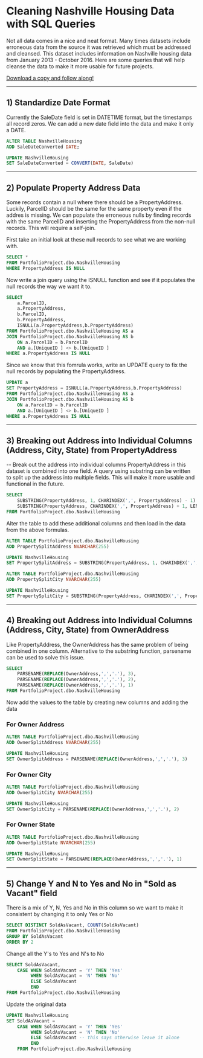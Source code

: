 # Cleaning Nashville Housing Data with SQL Queries

Not all data comes in a nice and neat format. Many times datasets include erroneous data from the source it was retrieved which must be addressed and cleansed.
This dataset includes information on Nashville housing data from January 2013 - October 2016. Here are some queries that will help cleanse the data to make it more usable for future projects.


<a href="https://github.com/ajmercado1229/Nashville_Housing/raw/main/Nashville%20Housing%20Data%20for%20Data%20Cleaning.xlsx">Download a copy and follow along!</a>

---

## 1) Standardize Date Format

Currently the SaleDate field is set in DATETIME format, but the timestamps all record zeros. We can add a new date field into the data and make it only a DATE.

```sql
ALTER TABLE NashvilleHousing
ADD SaleDateConverted DATE;

UPDATE NashvilleHousing
SET SaleDateConverted = CONVERT(DATE, SaleDate)
```

---

## 2) Populate Property Address Data

Some records contain a null where there should be a PropertyAddress. Luckily, ParcelID should be the same for the same property even if the addres is missing. We can populate the erroneous nulls by finding records with the same ParcelID and inserting the PropertyAddress from the non-null records. This will require a self-join.

First take an initial look at these null records to see what we are working with.

```sql
SELECT *
FROM PortfolioProject.dbo.NashvilleHousing
WHERE PropertyAddress IS NULL
```

Now write a join query using the ISNULL function and see if it populates the null records the way we want it to.

```sql
SELECT 
	a.ParcelID,
	a.PropertyAddress,
	b.ParcelID,
	b.PropertyAddress,
	ISNULL(a.PropertyAddress,b.PropertyAddress)
FROM PortfolioProject.dbo.NashvilleHousing AS a
JOIN PortfolioProject.dbo.NashvilleHousing AS b
	ON a.ParcelID = b.ParcelID
	AND a.[UniqueID ] <> b.[UniqueID ]
WHERE a.PropertyAddress IS NULL
```

Since we know that this fomrula works, write an UPDATE query to fix the null records by populating the PropertyAddress.

```sql
UPDATE a
SET PropertyAddress = ISNULL(a.PropertyAddress,b.PropertyAddress)
FROM PortfolioProject.dbo.NashvilleHousing AS a
JOIN PortfolioProject.dbo.NashvilleHousing AS b
	ON a.ParcelID = b.ParcelID
	AND a.[UniqueID ] <> b.[UniqueID ]
WHERE a.PropertyAddress IS NULL
```

---

## 3) Breaking out Address into Individual Columns (Address, City, State) from PropertyAddress

-- Break out the address into individual columns
PropertyAddress in this dataset is combined into one field. A query using substring can be written to split up the address into multiple fields. This will make it more usable and functional in the future.

```sql
SELECT
	SUBSTRING(PropertyAddress, 1, CHARINDEX(',', PropertyAddress) - 1) AS Address,
	SUBSTRING(PropertyAddress, CHARINDEX(',', PropertyAddress) + 1, LEN(PropertyAddress)) AS Address
FROM PortfolioProject.dbo.NashvilleHousing
```

Alter the table to add these additional columns and then load in the data from the above formulas.

```sql
ALTER TABLE PortfolioProject.dbo.NashvilleHousing
ADD PropertySplitAddress NVARCHAR(255)

UPDATE NashvilleHousing
SET PropertySplitAddress = SUBSTRING(PropertyAddress, 1, CHARINDEX(',', PropertyAddress) - 1)

ALTER TABLE PortfolioProject.dbo.NashvilleHousing
ADD PropertySplitCity NVARCHAR(255)

UPDATE NashvilleHousing
SET PropertySplitCity = SUBSTRING(PropertyAddress, CHARINDEX(',', PropertyAddress) + 1, LEN(PropertyAddress))
```

---

## 4) Breaking out Address into Individual Columns (Address, City, State) from OwnerAddress

Like PropertyAddress, the OwnerAddress has the same problem of being combined in one column. Alternative to the substring function, parsename can be used to solve this issue.

```sql
SELECT
	PARSENAME(REPLACE(OwnerAddress,',','.'), 3),
	PARSENAME(REPLACE(OwnerAddress,',','.'), 2),
	PARSENAME(REPLACE(OwnerAddress,',','.'), 1)
FROM PortfolioProject.dbo.NashvilleHousing
```

Now add the values to the table by creating new columns and adding the data

### For Owner Address

```sql
ALTER TABLE PortfolioProject.dbo.NashvilleHousing
ADD OwnerSplitAddress NVARCHAR(255)

UPDATE NashvilleHousing
SET OwnerSplitAddress = PARSENAME(REPLACE(OwnerAddress,',','.'), 3)
```

### For Owner City

```sql
ALTER TABLE PortfolioProject.dbo.NashvilleHousing
ADD OwnerSplitCity NVARCHAR(255)

UPDATE NashvilleHousing
SET OwnerSplitCity = PARSENAME(REPLACE(OwnerAddress,',','.'), 2)
```

### For Owner State

```sql
ALTER TABLE PortfolioProject.dbo.NashvilleHousing
ADD OwnerSplitState NVARCHAR(255)

UPDATE NashvilleHousing
SET OwnerSplitState = PARSENAME(REPLACE(OwnerAddress,',','.'), 1)
```

---

## 5) Change Y and N to Yes and No in "Sold as Vacant" field

There is a mix of Y, N, Yes and No in this column so we want to make it consistent by changing it to only Yes or No

```sql
SELECT DISTINCT SoldAsVacant, COUNT(SoldAsVacant)
FROM PortfolioProject.dbo.NashvilleHousing
GROUP BY SoldAsVacant
ORDER BY 2
```

Change all the Y's to Yes and N's to No

```sql
SELECT SoldAsVacant,
	CASE WHEN SoldAsVacant = 'Y' THEN 'Yes'
		 WHEN SoldAsVacant = 'N' THEN 'No'
		 ELSE SoldAsVacant
		 END
FROM PortfolioProject.dbo.NashvilleHousing
```

Update the original data

```sql
UPDATE NashvilleHousing
SET SoldAsVacant = 
	CASE WHEN SoldAsVacant = 'Y' THEN 'Yes'
		 WHEN SoldAsVacant = 'N' THEN 'No'
		 ELSE SoldAsVacant -- this says otherwise leave it alone
		 END
	FROM PortfolioProject.dbo.NashvilleHousing
  ```
